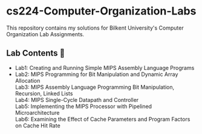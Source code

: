 # cs224-Computer-Organization-Labs
This repository contains my solutions for Bilkent University's Computer Organization Lab Assignments.

## Lab Contents 📕

- Lab1: Creating and Running Simple MIPS Assembly Language Programs <br/>
- Lab2: MIPS Programming for Bit Manipulation and Dynamic Array Allocation <br/>
Lab3: MIPS Assembly Language Programming Bit Manipulation, Recursion, Linked Lists <br/>
Lab4: MIPS Single-Cycle Datapath and Controller <br/>
Lab5: Implementing the MIPS Processor with Pipelined Microarchitecture <br/>
Lab6: Examining the Effect of Cache Parameters and Program Factors on Cache Hit Rate <br/>
